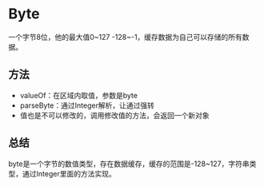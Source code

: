 # Byte

一个字节8位，他的最大值0~127  -128~-1，缓存数据为自己可以存储的所有数据。

## 方法

- valueOf：在区域内取值，参数是byte
- parseByte：通过Integer解析，让通过强转
- 值也是不可以修改的，调用修改值的方法，会返回一个新对象

## 总结

byte是一个字节的数值类型，存在数据缓存，缓存的范围是-128~127，字符串类型，通过Integer里面的方法实现。